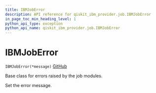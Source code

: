 ```yaml
---
title: IBMJobError
description: API reference for qiskit_ibm_provider.job.IBMJobError
in_page_toc_min_heading_level: 1
python_api_type: exception
python_api_name: qiskit_ibm_provider.job.IBMJobError
---
```


# IBMJobError

<span id="qiskit_ibm_provider.job.IBMJobError" />

`IBMJobError(*message)` [GitHub](https://github.com/qiskit/qiskit-ibm-provider/tree/stable/0.10/qiskit_ibm_provider/job/exceptions.py "view source code")

Base class for errors raised by the job modules.

Set the error message.

